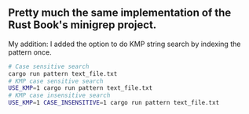 ## Pretty much the same implementation of the Rust Book's minigrep project. 

My addition: I added the option to do KMP string search by indexing the pattern once.

``` Bash
# Case sensitive search
cargo run pattern text_file.txt
# KMP case sensitive search
USE_KMP=1 cargo run pattern text_file.txt
# KMP case insensitive search
USE_KMP=1 CASE_INSENSITIVE=1 cargo run pattern text_file.txt
```
